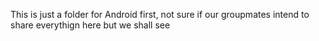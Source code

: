 This is just a folder for Android first, not sure if our groupmates intend to share everythign here but we shall see
